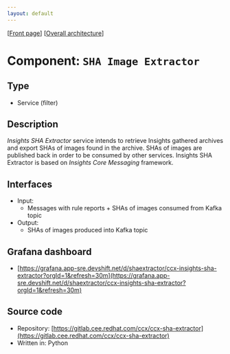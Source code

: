 ```yaml
---
layout: default
---
```

\[[Front page](../overall-architecture.html)\] \[[Overall architecture](../overall-architecture.html)\]



# Component: `SHA Image Extractor`



## Type

* Service (filter) 



## Description

*Insights SHA Extractor* service intends to retrieve Insights gathered archives
and export SHAs of images found in the archive. SHAs of images are published
back in order to be consumed by other services. Insights SHA Extractor is based
on *Insights Core Messaging* framework.


## Interfaces

* Input:
    - Messages with rule reports + SHAs of images consumed from Kafka topic
* Output:
    - SHAs of images produced into Kafka topic



## Grafana dashboard

* [https://grafana.app-sre.devshift.net/d/shaextractor/ccx-insights-sha-extractor?orgId=1&refresh=30m](https://grafana.app-sre.devshift.net/d/shaextractor/ccx-insights-sha-extractor?orgId=1&refresh=30m)



## Source code

* Repository: [https://gitlab.cee.redhat.com/ccx/ccx-sha-extractor](https://gitlab.cee.redhat.com/ccx/ccx-sha-extractor)
* Written in: Python
